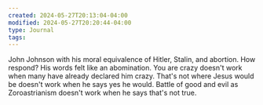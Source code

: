 ```yaml
---
created: 2024-05-27T20:13:04-04:00
modified: 2024-05-27T20:20:44-04:00
type: Journal
tags:
---
```


John Johnson with his moral equivalence of Hitler, Stalin, and abortion. How respond? His words felt like an abomination. You are crazy doesn't work when many have already declared him crazy. That's not where Jesus would be doesn't work when he says yes he would. Battle of good and evil as Zoroastrianism doesn't work when he says that's not true.
